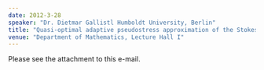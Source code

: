 ```yaml
---
date: 2012-3-28
speaker: "Dr. Dietmar Gallistl Humboldt University, Berlin"
title: "Quasi-optimal adaptive pseudostress approximation of the Stokes equations"
venue: "Department of Mathematics, Lecture Hall I"
---
```

Please see the attachment to this e-mail.
